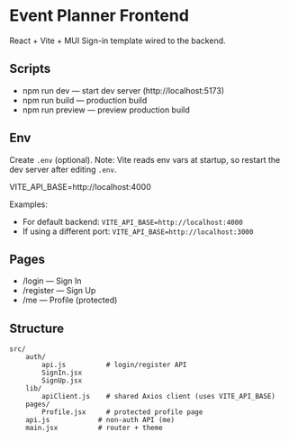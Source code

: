 # Event Planner Frontend

React + Vite + MUI Sign-in template wired to the backend.

## Scripts

- npm run dev — start dev server (http://localhost:5173)
- npm run build — production build
- npm run preview — preview production build

## Env

Create `.env` (optional). Note: Vite reads env vars at startup, so restart the dev server after editing `.env`.

VITE_API_BASE=http://localhost:4000

Examples:
- For default backend: `VITE_API_BASE=http://localhost:4000`
- If using a different port: `VITE_API_BASE=http://localhost:3000`

## Pages

- /login — Sign In
- /register — Sign Up
- /me — Profile (protected)

## Structure

```
src/
	auth/
		api.js          # login/register API
		SignIn.jsx
		SignUp.jsx
	lib/
		apiClient.js    # shared Axios client (uses VITE_API_BASE)
	pages/
		Profile.jsx     # protected profile page
	api.js            # non-auth API (me)
	main.jsx          # router + theme
```
